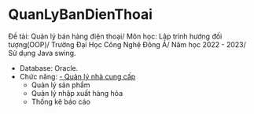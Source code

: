 # QuanLyBanDienThoai
Đề tài: Quản lý bán hàng điện thoại/ Môn học: Lập trình hướng đối tượng(OOP)/ Trường Đại Học Công Nghệ Đông Á/ Năm học 2022 - 2023/ Sử dụng Java swing.

- Database: Oracle.
- Chức năng:
  <a href="#!">- Quản lý nhà cung cấp</a>
  - Quản lý sản phẩm
  - Quản lý nhập xuất hàng hóa
  - Thống kê báo cáo
